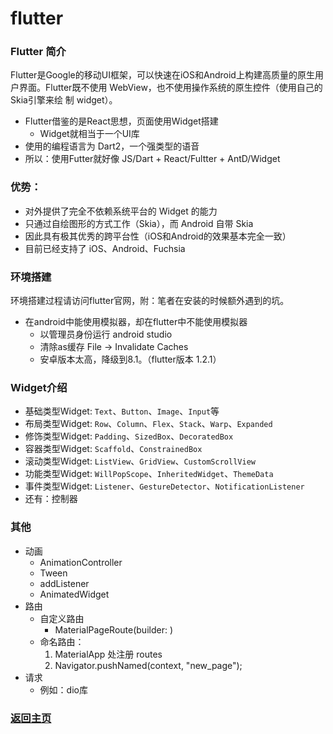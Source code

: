 # flutter

### Flutter 简介
Flutter是Google的移动UI框架，可以快速在iOS和Android上构建高质量的原生用户界面。Flutter既不使用 WebView，也不使用操作系统的原生控件（使用自己的Skia引擎来绘 制 widget）。
* Flutter借鉴的是React思想，页面使用Widget搭建
  * Widget就相当于一个UI库
* 使用的编程语言为 Dart2，一个强类型的语音
* 所以：使用Futter就好像 JS/Dart + React/Fultter + AntD/Widget
 
### 优势：
* 对外提供了完全不依赖系统平台的 Widget 的能力
* 只通过自绘图形的方式工作（Skia），而 Android 自带 Skia
* 因此具有极其优秀的跨平台性（iOS和Android的效果基本完全一致）
* 目前已经支持了 iOS、Android、Fuchsia

### 环境搭建
环境搭建过程请访问flutter官网，附：笔者在安装的时候额外遇到的坑。
* 在android中能使用模拟器，却在flutter中不能使用模拟器
  * 以管理员身份运行 android studio
  * 清除as缓存 File -> Invalidate Caches
  * 安卓版本太高，降级到8.1。（flutter版本 1.2.1）

### Widget介绍
* 基础类型Widget: `Text`、`Button`、`Image`、`Input`等
* 布局类型Widget: `Row`、`Column`、`Flex`、`Stack`、`Warp`、`Expanded`
* 修饰类型Widget: `Padding`、`SizedBox`、`DecoratedBox`
* 容器类型Widget: `Scaffold`、`ConstrainedBox`
* 滚动类型Widget: `ListView`、`GridView`、`CustomScrollView`
* 功能类型Widget: `WillPopScope`、`InheritedWidget`、`ThemeData`
* 事件类型Widget: `Listener`、`GestureDetector`、`NotificationListener`
* 还有：控制器

### 其他
* 动画
  * AnimationController
  * Tween
  * addListener
  * AnimatedWidget
* 路由
  * 自定义路由
    * MaterialPageRoute(builder: )
  * 命名路由：
    1. MaterialApp 处注册 routes 
    2. Navigator.pushNamed(context, "new_page");
* 请求
  * 例如：dio库


### [返回主页](/README.md)